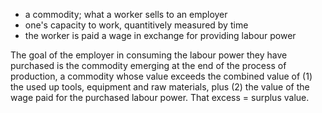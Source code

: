 - a commodity; what a worker sells to an employer
- one's capacity to work, quantitively measured by time
- the worker is paid a wage in exchange for providing labour power


The goal of the employer in consuming the labour power they have purchased is the commodity emerging at the end of the process of production, a commodity whose value exceeds the combined value of (1) the used up tools, equipment and raw materials, plus (2) the value of the wage paid for the purchased labour power. 
																	That excess = surplus value.